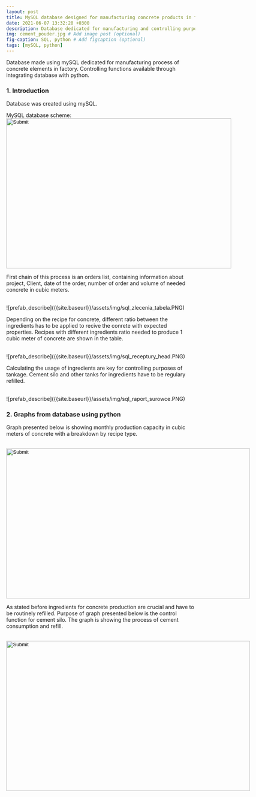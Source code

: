 ```yaml
---
layout: post
title: MySQL database designed for manufacturing concrete products in factory
date: 2021-06-07 13:32:20 +0300
description: Database dedicated for manufacturing and controlling purposes
img: cement_pouder.jpg # Add image post (optional)
fig-caption: SQL, python # Add figcaption (optional)
tags: [mySQL, python]
---
```


Database made using mySQL dedicated for manufacturing process of concrete elements in factory. Controlling functions available through integrating database with python.



### 1. Introduction

Database was created using mySQL.

MySQL database scheme:
<br>
 <input type="image" src="/assets/img/sql_concrete_scheme.PNG" alt="Submit" width="600" height="400"> 
<br>


First chain of this process is an orders list, containing information about project, Client, date of the order, number of order and volume of needed concrete in cubic meters.


<br>
![prefab_describe]({{site.baseurl}}/assets/img/sql_zlecenia_tabela.PNG)
<br>

Depending on the recipe for concrete, different ratio between the ingredients has to be applied to recive the conrete with expected properties. Recipes with different ingredients ratio needed to produce 1 cubic meter of concrete are shown in the table. 

<br>
![prefab_describe]({{site.baseurl}}/assets/img/sql_receptury_head.PNG)
<br>


Calculating the usage of ingredients are key for controlling purposes of tankage. Cement silo and other tanks for ingredients have to be regulary refilled.



<br>
![prefab_describe]({{site.baseurl}}/assets/img/sql_raport_surowce.PNG)
<br>


### 2. Graphs from database using python

Graph presented below is showing monthly production capacity in cubic meters of concrete with a breakdown by recipe type.

<br>
 <input type="image" src="/assets/img/sql_produkcja_cement_recepty.png" alt="Submit" width="650" height="400"> 
<br>

As stated before ingredients for concrete production are crucial and have to be routinely refilled. Purpose of graph presented below is the control function for cement silo. The graph is showing the process of cement consumption and refill. 

<br>
 <input type="image" src="/assets/img/sql_cement_zbiornik.png" alt="Submit" width="650" height="400"> 
<br>






